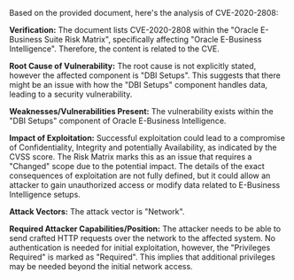 Based on the provided document, here's the analysis of CVE-2020-2808:

**Verification:**
The document lists CVE-2020-2808 within the "Oracle E-Business Suite Risk Matrix", specifically affecting "Oracle E-Business Intelligence". Therefore, the content is related to the CVE.

**Root Cause of Vulnerability:**
The root cause is not explicitly stated, however the affected component is "DBI Setups". This suggests that there might be an issue with how the "DBI Setups" component handles data, leading to a security vulnerability.

**Weaknesses/Vulnerabilities Present:**
The vulnerability exists within the "DBI Setups" component of Oracle E-Business Intelligence.

**Impact of Exploitation:**
Successful exploitation could lead to a compromise of Confidentiality, Integrity and potentially Availability, as indicated by the CVSS score. The Risk Matrix marks this as an issue that requires a "Changed" scope due to the potential impact. The details of the exact consequences of exploitation are not fully defined, but it could allow an attacker to gain unauthorized access or modify data related to E-Business Intelligence setups.

**Attack Vectors:**
The attack vector is "Network".

**Required Attacker Capabilities/Position:**
The attacker needs to be able to send crafted HTTP requests over the network to the affected system. No authentication is needed for initial exploitation, however, the "Privileges Required" is marked as "Required". This implies that additional privileges may be needed beyond the initial network access.